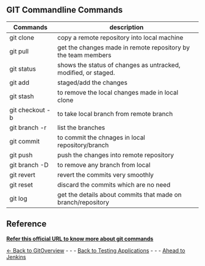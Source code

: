 
## GIT Commandline Commands

|Commands | description|
|---------|-------------|
|git clone <RepositoryURL> | copy a remote repository into local machine|
|git pull | get the changes made in remote repository by the team members|
|git status | shows the status of changes as untracked, modified, or staged.|
git add <filenames> |staged/add the changes |
|git stash | to remove the local changes made in local clone|
|git checkout -b&nbsp; <localbranch> <remotebranch> | to take local branch from remote branch|
|git branch -r &nbsp; | list the branches|
|git commit | to commit the chnages in local repository/branch|
|git push | push the changes into remote repository|
|git branch -D <branch name> | to remove any branch from local|
|git revert | revert the commits very smoothly |
|git reset | discard the commits which are no need|
|git log | get the details about commits that made on branch/repository|


## Reference

[**Refer this official URL to know more about git commands**](https://docs.github.com/en/get-started/using-git/about-git ) 


[<- Back to GitOverview](./GitOverview.md) - - - [Back to Testing Applications](../../../TestingApplications.md) - - - [Ahead to Jenkins](../Jenkins/Introduction.md)
